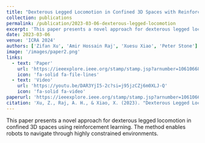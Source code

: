 ```yaml
---
title: "Dexterous Legged Locomotion in Confined 3D Spaces with Reinforcement Learning"
collection: publications
permalink: /publication/2023-03-06-dexterous-legged-locomotion
excerpt: 'This paper presents a novel approach for dexterous legged locomotion in confined 3D spaces using reinforcement learning.'
date: 2023-03-06
venue: 'ICRA 2024'
authors: ['Zifan Xu', 'Amir Hossain Raj', 'Xuesu Xiao', 'Peter Stone']
image: '/images/paper2.png'
links:
  - text: 'Paper'
    url: 'https://ieeexplore.ieee.org/stamp/stamp.jsp?arnumber=10610668'
    icon: 'fa-solid fa-file-lines'
  - text: 'Video'
    url: 'https://youtu.be/DAR3YjI5-2c?si=j95jzCZj6m0XLJ-Q'
    icon: 'fa-solid fa-video'
paperurl: 'https://ieeexplore.ieee.org/stamp/stamp.jsp?arnumber=10610668'
citation: 'Xu, Z., Raj, A. H., & Xiao, X. (2023). "Dexterous Legged Locomotion in Confined 3D Spaces with Reinforcement Learning." <i>ICRA 2023</i>.'
---
```

This paper presents a novel approach for dexterous legged locomotion in confined 3D spaces using reinforcement learning. The method enables robots to navigate through highly constrained environments.